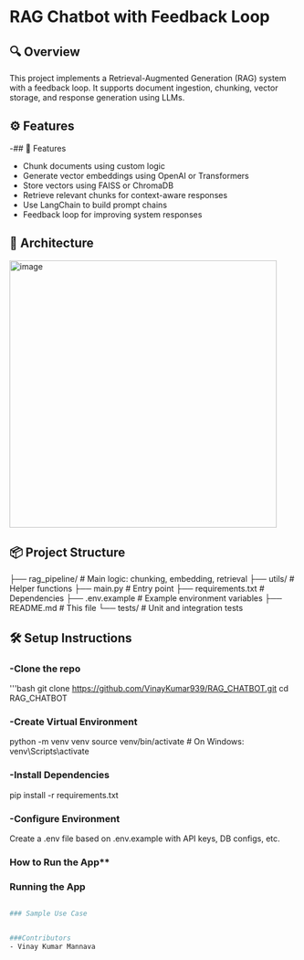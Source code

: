 # RAG Chatbot with Feedback Loop

## 🔍 Overview
This project implements a Retrieval-Augmented Generation (RAG) system with a feedback loop. It supports document ingestion, chunking, vector storage, and response generation using LLMs.

## ⚙️ Features
-## 🔧 Features
- Chunk documents using custom logic
- Generate vector embeddings using OpenAI or Transformers
- Store vectors using FAISS or ChromaDB
- Retrieve relevant chunks for context-aware responses
- Use LangChain to build prompt chains
- Feedback loop for improving system responses

## 🧱 Architecture
 <img width="468" alt="image" src="https://github.com/user-attachments/assets/b65a5646-fbfb-4c59-b05b-7aaede9a1312" />


## 📦 Project Structure

├── rag_pipeline/         # Main logic: chunking, embedding, retrieval
├── utils/                # Helper functions
├── main.py               # Entry point
├── requirements.txt      # Dependencies
├── .env.example          # Example environment variables
├── README.md             # This file
└── tests/                # Unit and integration tests


## 🛠️ Setup Instructions

###  -Clone the repo
   '''bash
      git clone  https://github.com/VinayKumar939/RAG_CHATBOT.git 
      cd RAG_CHATBOT

### -Create Virtual Environment
   python -m venv venv
source venv/bin/activate  # On Windows: venv\Scripts\activate

###  -Install Dependencies
  pip install -r requirements.txt
  
### -Configure  Environment 
Create a .env file based on .env.example with API keys, DB configs, etc.

### How to Run the App**
### Running the App
```bash python main.py

### Sample Use Case


###Contributors
- Vinay Kumar Mannava








   





